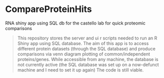 # CompareProteinHits
RNA shiny app using SQL db for the castello lab for quick proteomic comparisons

>This repository stores the server and ui r scripts needed to run an R Shiny app using SQL database. 
>The aim of this app is to access different protein datasets (through the SQL database) and produce comparisons via venn diagram plotting of common/independent proteins/genes.
>While accessible from any machine, the database is not currently active (the SQL database was set up on a now-defunct machine and I need to set it up again)
>The code is still viable.
